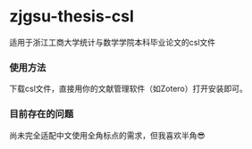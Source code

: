 # zjgsu-thesis-csl
适用于浙江工商大学统计与数学学院本科毕业论文的csl文件

### 使用方法

下载csl文件，直接用你的文献管理软件（如Zotero）打开安装即可。

### 目前存在的问题
尚未完全适配中文使用全角标点的需求，但我喜欢半角😎
